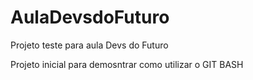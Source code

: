 # AulaDevsdoFuturo
Projeto teste para aula Devs do Futuro


Projeto inicial para demosntrar como utilizar o GIT BASH
